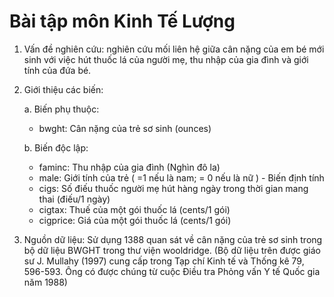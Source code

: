 # Bài tập môn Kinh Tế Lượng

1. Vấn đề nghiên cứu: nghiên cứu mối liên hệ giữa cân nặng của em bé mới sinh với việc hút thuốc lá của người mẹ, thu nhập của gia đình và giới tính của đứa bé. 

2. Giới thiệu các biến:

      a. Biến phụ thuộc: 
    - bwght: Cân nặng của trẻ sơ sinh (ounces)

     b. Biến độc lập:
    - faminc: Thu nhập của gia đình (Nghìn đô la)
    - male: Giới tính của trẻ ( =1 nếu là nam; = 0 nếu là nữ ) - Biến định tính
    - cigs: Số điếu thuốc người mẹ hút hàng ngày trong thời gian mang thai (điếu/1 ngày)
    - cigtax: Thuế của một gói thuốc lá (cents/1 gói) 
    - cigprice: Giá của một gói thuốc lá (cents/1 gói)
  
3. Nguồn dữ liệu: Sử dụng 1388 quan sát về cân nặng của trẻ sơ sinh trong bộ dữ liệu BWGHT trong thư viện wooldridge.
(Bộ dữ liệu trên được giáo sư J. Mullahy (1997) cung cấp trong Tạp chí Kinh tế và Thống kê 79, 596-593. 
 Ông có được chúng từ cuộc Điều tra Phỏng vấn Y tế Quốc gia năm 1988)
